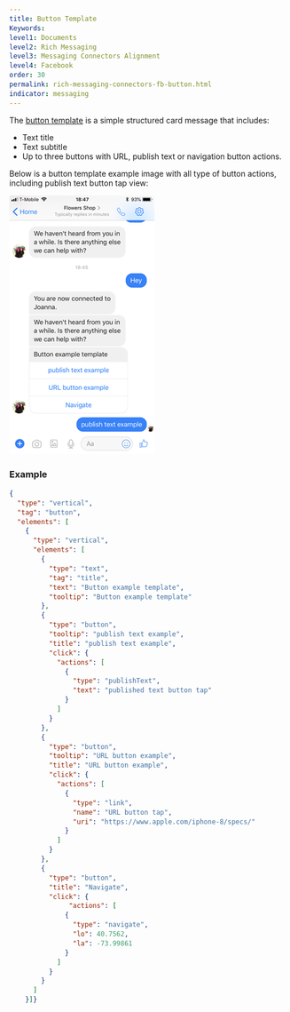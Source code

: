 ```yaml
---
title: Button Template
Keywords:
level1: Documents
level2: Rich Messaging
level3: Messaging Connectors Alignment
level4: Facebook
order: 30
permalink: rich-messaging-connectors-fb-button.html
indicator: messaging
---
```


The [button template](https://developers.facebook.com/docs/messenger-platform/send-messages/template/button) is a simple structured card message that includes:

* Text title
* Text subtitle
* Up to three buttons with URL, publish text or navigation button actions.

Below is a button template example image with all type of button actions, including publish text button tap view:

![](images/fb-btn.PNG)

### Example

```json
{
  "type": "vertical",
  "tag": "button",
  "elements": [
    {
      "type": "vertical",
      "elements": [
        {
          "type": "text",
          "tag": "title",
          "text": "Button example template",
          "tooltip": "Button example template"
        },
        {
          "type": "button",
          "tooltip": "publish text example",
          "title": "publish text example",
          "click": {
            "actions": [
              {
                "type": "publishText",
                "text": "published text button tap"
              }
            ]
          }
        },
        {
          "type": "button",
          "tooltip": "URL button example",
          "title": "URL button example",
          "click": {
            "actions": [
              {
                "type": "link",
                "name": "URL button tap",
                "uri": "https://www.apple.com/iphone-8/specs/"
              }
            ]
          }
        },
        {
          "type": "button",
          "title": "Navigate",
          "click": {
               "actions": [
              {
                "type": "navigate",
                "lo": 40.7562,
                "la": -73.99861
              }
            ]
          }
        }
      ]
    }]}
```
